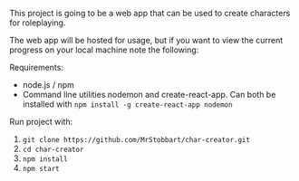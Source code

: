 This project is going to be a web app that can be used to create characters for roleplaying.

The web app will be hosted for usage, but if you want to view the current progress on your local machine note the following:

Requirements:
* node.js / npm
* Command line utilities nodemon and create-react-app. Can both be installed with `npm install -g create-react-app nodemon`

Run project with:
1. `git clone https://github.com/MrStobbart/char-creator.git`
2. `cd char-creator`
3. `npm install`
4. `npm start`


